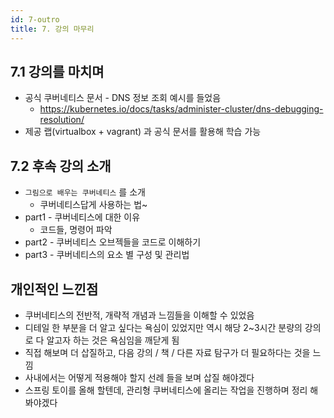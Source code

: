 ```yaml
---
id: 7-outro
title: 7. 강의 마무리
---
```


## 7.1 강의를 마치며

- 공식 쿠버네티스 문서 - DNS 정보 조회 예시를 들었음
    - https://kubernetes.io/docs/tasks/administer-cluster/dns-debugging-resolution/
- 제공 랩(virtualbox + vagrant) 과 공식 문서를 활용해 학습 가능

## 7.2 후속 강의 소개

- `그림으로 배우는 쿠버네티스` 를 소개
    - 쿠버네티스답게 사용하는 법~
- part1 - 쿠버네티스에 대한 이유
    - 코드들, 명령어 파악
- part2 - 쿠버네티스 오브젝들을 코드로 이해하기
- part3 - 쿠버네티스의 요소 별 구성 및 관리법

## 개인적인 느낀점

- 쿠버네티스의 전반적, 개략적 개념과 느낌들을 이해할 수 있었음
- 디테일 한 부분을 더 알고 싶다는 욕심이 있었지만 역시 해당 2~3시간 분량의 강의로 다 알고자 하는 것은 욕심임을 깨닫게 됨
- 직접 해보며 더 삽질하고, 다음 강의 / 책 / 다른 자료 탐구가 더 필요하다는 것을 느낌
- 사내에서는 어떻게 적용해야 할지 선례 들을 보며 삽질 해야겠다
- 스프링 토이를 올해 할텐데, 관리형 쿠버네티스에 올리는 작업을 진행하며 정리 해봐야겠다